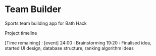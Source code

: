# Team Builder
Sports team building app for Bath Hack

Project timeline

[Time remaining] : [event]
24:00 : Brainstorming
19:20 : Finalised idea, started UI design, database structure, ranking algorithm ideas
